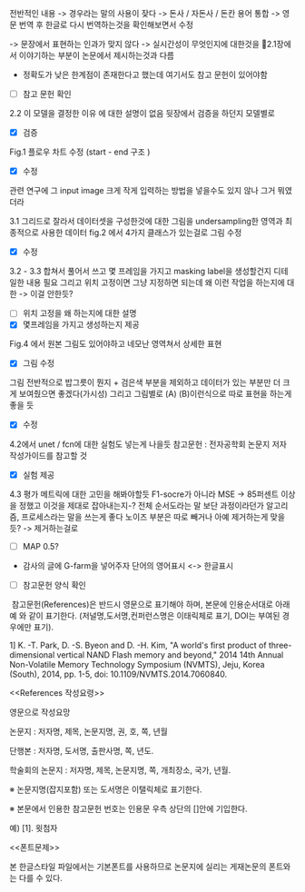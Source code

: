 전반적인 내용 
-> 경우라는 말의 사용이 잦다
-> 돈사 / 자돈사 / 돈칸 용어 통합 
-> 영문 번역 후 한글로 다시 번역하는것을 확인해보면서 수정

-> 문장에서 표현하는 인과가 맞지 않다
-> 실시간성이 무엇인지에 대한것을 
2.1장에서 이야기하는 부분이 논문에서 제시하는것과 다름
+ 정확도가 낮은 한계점이 존재한다고 했는데 여기서도 참고 문헌이 있어야함
- [ ] 참고 문헌 확인

2.2 이 모델을 결정한 이유 에 대한 설명이 없음 
뒷장에서 검증을 하던지 모델별로 
- [x] 검증 

Fig.1 플로우 차트 수정 (start - end 구조 )
- [x] 수정 

관련 연구에 그 input image 크게 작게 입력하는 방법을 넣을수도 있지 않나 그거 뭐였더라



3.1
그리드로 잘라서 데이터셋을 구성한것에 대한 그림을 
undersampling한 영역과 최종적으로 사용한 데이터
fig.2 에서 4가지 클래스가 있는걸로 그림 수정
- [x] 수정 

3.2 - 3.3 합쳐서 풀어서 쓰고
몇 프레임을 가지고 masking label을 생성할건지 디테일한 내용 필요
그리고 위치 고정이면 그냥 지정하면 되는데 왜 이런 작업을 하는지에 대한 -> 이걸 안한듯?
- [ ] 위치 고정을 왜 하는지에 대한 설명 
- [x] 몇프레임을 가지고 생성하는지 제공

Fig.4 에서 원본 그림도 있어야하고 네모난 영역쳐서 상세한 표현
- [x] 그림 수정

그림 전반적으로 밥그릇이 뭔지 + 검은색 부분을 제외하고 데이터가 있는 부분만 더 크게 보여줬으면 좋겠다(가시성)
그리고 그림별로 (A) (B)이런식으로 따로 표현을 하는게 좋을 듯
- [x] 수정

4.2에서 unet / fcn에 대한 실험도 넣는게 나을듯
참고문헌 : 전자공학회 논문지 저자 작성가이드를 참고할 것 
- [x] 실험 제공

4.3 평가 메트릭에 대한 고민을 해봐야할듯
F1-socre가 아니라 MSE
-> 85퍼센트 이상을 정했고 이것을 제대로 잡아내는지-? 
전체 순서도라는 말 보단 과정이라던가 알고리즘, 프로세스라는 말을 쓰는게 좋다
노이즈 부분은 따로 빼거나 아예 제거하는게 맞을듯? -> 제거하는걸로
- [ ] MAP 0.5?

+ 감사의 글에 G-farm을 넣어주자
단어의 영어표시 <-> 한글표시
- [ ] 참고문헌 양식 확인

 참고문헌(References)은 반드시 영문으로 표기해야 하며, 본문에 인용순서대로 아래 예 와 같이 표기한다. (저널명,도서명,컨퍼런스명은 이태릭체로 표기, DOI는 부여된 경우에만 표기).

1] K. -T. Park, D. -S. Byeon and D. -H. Kim, "A world's first product of three-dimensional vertical NAND Flash memory and beyond," 2014 14th Annual Non-Volatile Memory Technology Symposium (NVMTS), Jeju, Korea (South), 2014, pp. 1-5, doi: 10.1109/NVMTS.2014.7060840.


<<References 작성요령>>

영문으로 작성요망

논문지 : 저자명, 제목, 논문지명, 권, 호, 쪽, 년월

단행본 : 저자명, 도서명, 출판사명, 쪽, 년도.

학술회의 논문지 : 저자명, 제목, 논문지명, 쪽, 개최장소, 국가, 년월.

※ 논문지명(잡지포함) 또는 도서명은 이탤릭체로 표기한다.

※ 본문에서 인용한 참고문헌 번호는 인용문 우측 상단의 []안에 기입한다.

예) [1]. 윗첨자

<<폰트문제>>

본 한글스타일 파일에서는 기본폰트를 사용하므로 논문지에 실리는 게재논문의 폰트와는 다를 수 있다.